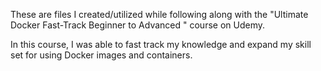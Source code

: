 These are files I created/utilized while following along with the "Ultimate Docker Fast-Track Beginner to Advanced
" course on Udemy. 

In this course, I was able to fast track my knowledge and expand my skill set for using Docker images and containers.